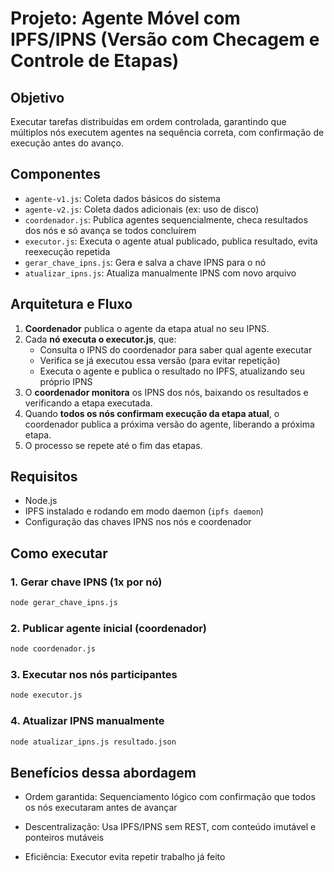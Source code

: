 # Projeto: Agente Móvel com IPFS/IPNS (Versão com Checagem e Controle de Etapas)

## Objetivo  
Executar tarefas distribuídas em ordem controlada, garantindo que múltiplos nós executem agentes na sequência correta, com confirmação de execução antes do avanço.

## Componentes
- `agente-v1.js`: Coleta dados básicos do sistema  
- `agente-v2.js`: Coleta dados adicionais (ex: uso de disco)  
- `coordenador.js`: Publica agentes sequencialmente, checa resultados dos nós e só avança se todos concluírem  
- `executor.js`: Executa o agente atual publicado, publica resultado, evita reexecução repetida  
- `gerar_chave_ipns.js`: Gera e salva a chave IPNS para o nó
- `atualizar_ipns.js`: Atualiza manualmente IPNS com novo arquivo

## Arquitetura e Fluxo

1. **Coordenador** publica o agente da etapa atual no seu IPNS.  
2. Cada **nó executa o executor.js**, que:  
   - Consulta o IPNS do coordenador para saber qual agente executar  
   - Verifica se já executou essa versão (para evitar repetição)  
   - Executa o agente e publica o resultado no IPFS, atualizando seu próprio IPNS  
3. O **coordenador monitora** os IPNS dos nós, baixando os resultados e verificando a etapa executada.  
4. Quando **todos os nós confirmam execução da etapa atual**, o coordenador publica a próxima versão do agente, liberando a próxima etapa.  
5. O processo se repete até o fim das etapas.

## Requisitos
- Node.js
- IPFS instalado e rodando em modo daemon (`ipfs daemon`)
- Configuração das chaves IPNS nos nós e coordenador

## Como executar

### 1. Gerar chave IPNS (1x por nó)
```bash
node gerar_chave_ipns.js
```

### 2. Publicar agente inicial (coordenador)
```bash
node coordenador.js
```

### 3. Executar nos nós participantes
```bash
node executor.js
```

### 4. Atualizar IPNS manualmente
```bash
node atualizar_ipns.js resultado.json
```

## Benefícios dessa abordagem
- Ordem garantida: Sequenciamento lógico com confirmação que todos os nós executaram antes de avançar

- Descentralização: Usa IPFS/IPNS sem REST, com conteúdo imutável e ponteiros mutáveis

- Eficiência: Executor evita repetir trabalho já feito